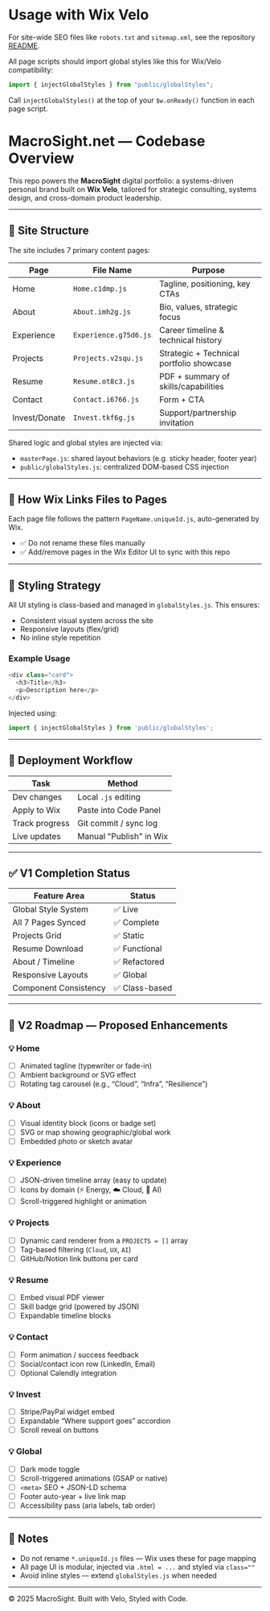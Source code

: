 # Usage with Wix Velo

For site-wide SEO files like `robots.txt` and `sitemap.xml`, see the repository [README](../../README.md).

All page scripts should import global styles like this for Wix/Velo compatibility:

```js
import { injectGlobalStyles } from "public/globalStyles";
```

Call `injectGlobalStyles()` at the top of your `$w.onReady()` function in each page script.

# MacroSight.net — Codebase Overview

This repo powers the **MacroSight** digital portfolio: a systems-driven personal brand built on **Wix Velo**, tailored for strategic consulting, systems design, and cross-domain product leadership.

---

## 🧠 Site Structure

The site includes 7 primary content pages:

| Page             | File Name             | Purpose |
|------------------|------------------------|---------|
| Home             | `Home.c1dmp.js`        | Tagline, positioning, key CTAs |
| About            | `About.imh2g.js`       | Bio, values, strategic focus |
| Experience       | `Experience.g75d6.js`  | Career timeline & technical history |
| Projects         | `Projects.v2squ.js`    | Strategic + Technical portfolio showcase |
| Resume           | `Resume.ot8c3.js`      | PDF + summary of skills/capabilities |
| Contact          | `Contact.i6766.js`     | Form + CTA |
| Invest/Donate    | `Invest.tkf6g.js`      | Support/partnership invitation |

Shared logic and global styles are injected via:

- `masterPage.js`: shared layout behaviors (e.g. sticky header, footer year)
- `public/globalStyles.js`: centralized DOM-based CSS injection

---

## 🧩 How Wix Links Files to Pages

Each page file follows the pattern `PageName.uniqueId.js`, auto-generated by Wix.

- ✅ Do not rename these files manually
- ✅ Add/remove pages in the Wix Editor UI to sync with this repo

---

## 🎨 Styling Strategy

All UI styling is class-based and managed in `globalStyles.js`. This ensures:

- Consistent visual system across the site
- Responsive layouts (flex/grid)
- No inline style repetition

### Example Usage

```js
<div class="card">
  <h3>Title</h3>
  <p>Description here</p>
</div>
````

Injected using:

```js
import { injectGlobalStyles } from 'public/globalStyles';
```

---

## 🚀 Deployment Workflow

| Task           | Method                  |
| -------------- | ----------------------- |
| Dev changes    | Local `.js` editing     |
| Apply to Wix   | Paste into Code Panel   |
| Track progress | Git commit / sync log   |
| Live updates   | Manual "Publish" in Wix |

---

## ✅ V1 Completion Status

| Feature Area          | Status        |
| --------------------- | ------------- |
| Global Style System   | ✅ Live        |
| All 7 Pages Synced    | ✅ Complete    |
| Projects Grid         | ✅ Static      |
| Resume Download       | ✅ Functional  |
| About / Timeline      | ✅ Refactored  |
| Responsive Layouts    | ✅ Global      |
| Component Consistency | ✅ Class-based |

---

## 🔮 V2 Roadmap — Proposed Enhancements

### 💡 Home

* [ ] Animated tagline (typewriter or fade-in)
* [ ] Ambient background or SVG effect
* [ ] Rotating tag carousel (e.g., “Cloud”, “Infra”, “Resilience”)

### 💡 About

* [ ] Visual identity block (icons or badge set)
* [ ] SVG or map showing geographic/global work
* [ ] Embedded photo or sketch avatar

### 💡 Experience

* [ ] JSON-driven timeline array (easy to update)
* [ ] Icons by domain (⚡ Energy, ☁️ Cloud, 🧠 AI)
* [ ] Scroll-triggered highlight or animation

### 💡 Projects

* [ ] Dynamic card renderer from a `PROJECTS = []` array
* [ ] Tag-based filtering (`Cloud`, `UX`, `AI`)
* [ ] GitHub/Notion link buttons per card

### 💡 Resume

* [ ] Embed visual PDF viewer
* [ ] Skill badge grid (powered by JSON)
* [ ] Expandable timeline blocks

### 💡 Contact

* [ ] Form animation / success feedback
* [ ] Social/contact icon row (LinkedIn, Email)
* [ ] Optional Calendly integration

### 💡 Invest

* [ ] Stripe/PayPal widget embed
* [ ] Expandable “Where support goes” accordion
* [ ] Scroll reveal on buttons

### 💡 Global

* [ ] Dark mode toggle
* [ ] Scroll-triggered animations (GSAP or native)
* [ ] `<meta>` SEO + JSON-LD schema
* [ ] Footer auto-year + live link map
* [ ] Accessibility pass (aria labels, tab order)

---

## 📄 Notes

* Do not rename `*.uniqueId.js` files — Wix uses these for page mapping
* All page UI is modular, injected via `.html = ...` and styled via `class=""`
* Avoid inline styles — extend `globalStyles.js` when needed

---

© 2025 MacroSight. Built with Velo, Styled with Code.
